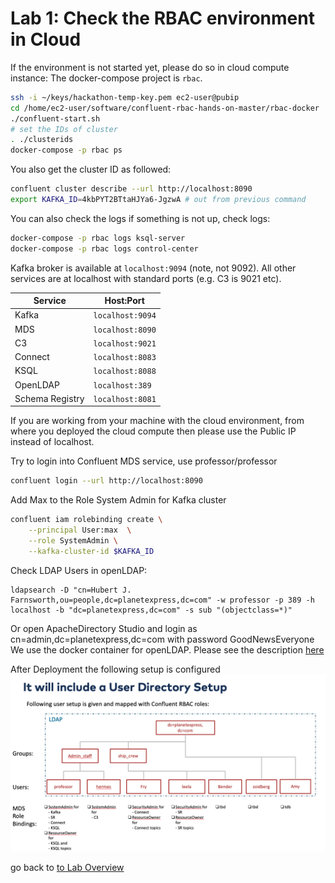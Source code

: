 # Lab 1: Check the RBAC environment in Cloud
If the environment is not started yet, please do so in cloud compute instance:
The docker-compose project is `rbac`. 
```bash
ssh -i ~/keys/hackathon-temp-key.pem ec2-user@pubip
cd /home/ec2-user/software/confluent-rbac-hands-on-master/rbac-docker
./confluent-start.sh
# set the IDs of cluster
. ./clusterids
docker-compose -p rbac ps
```
You also get the cluster ID as followed:
```bash
confluent cluster describe --url http://localhost:8090
export KAFKA_ID=4kbPYT2BTtaHJYa6-JgzwA # out from previous command
```
You can also check the logs if something is not up, check logs:
```bash
docker-compose -p rbac logs ksql-server
docker-compose -p rbac logs control-center
```
Kafka broker is available at `localhost:9094` (note, not 9092). All other services are at localhost with standard ports (e.g. C3 is 9021 etc).

| Service         | Host:Port        |
| --------------- | ---------------- |
| Kafka           | `localhost:9094` |
| MDS             | `localhost:8090` |
| C3              | `localhost:9021` |
| Connect         | `localhost:8083` |
| KSQL            | `localhost:8088` |
| OpenLDAP        | `localhost:389`  |
| Schema Registry | `localhost:8081` |

If you are working from your machine with the cloud environment, from where you deployed the cloud compute then please use the Public IP instead of localhost.

Try to login into Confluent MDS service, use professor/professor
```bash
confluent login --url http://localhost:8090
```
Add Max to the Role System Admin for Kafka cluster
```bash
confluent iam rolebinding create \
    --principal User:max  \
    --role SystemAdmin \
    --kafka-cluster-id $KAFKA_ID
```
Check LDAP Users in openLDAP:
```
ldapsearch -D "cn=Hubert J. Farnsworth,ou=people,dc=planetexpress,dc=com" -w professor -p 389 -h localhost -b "dc=planetexpress,dc=com" -s sub "(objectclass=*)"
```
Or open ApacheDirectory Studio and login as cn=admin,dc=planetexpress,dc=com with password GoodNewsEveryone
We use the docker container for openLDAP. Please see the description [here](https://github.com/rroemhild/docker-test-openldap)

After Deployment the following setup is configured
![deployed RBAC configuration](images/LDAP-ACCESS2Kafka.png)

go back to [to Lab Overview](https://github.com/ora0600/confluent-rbac-hands-on#hands-on-agenda-and-labs)